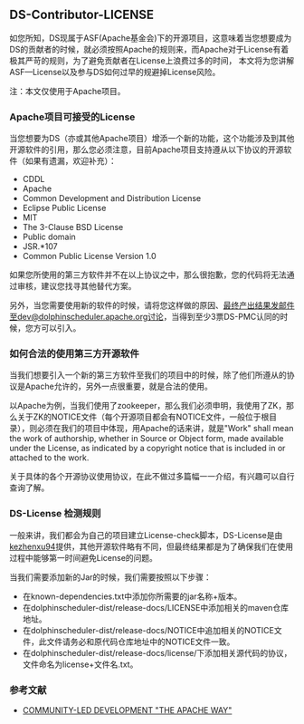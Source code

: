 ## DS-Contributor-LICENSE

如您所知，DS现属于ASF(Apache基金会)下的开源项目，这意味着当您想要成为DS的贡献者的时候，就必须按照Apache的规则来，而Apache对于License有着极其严苛的规则，为了避免贡献者在License上浪费过多的时间，
本文将为您讲解ASF—License以及参与DS如何过早的规避掉License风险。

注：本文仅使用于Apache项目。

### Apache项目可接受的License

当您想要为DS（亦或其他Apache项目）增添一个新的功能，这个功能涉及到其他开源软件的引用，那么您必须注意，目前Apache项目支持遵从以下协议的开源软件（如果有遗漏，欢迎补充）：

* CDDL
* Apache
* Common Development and Distribution License
* Eclipse Public License
* MIT  
* The 3-Clause BSD License
* Public domain
* JSR.*107
*  Common Public License Version 1.0

如果您所使用的第三方软件并不在以上协议之中，那么很抱歉，您的代码将无法通过审核，建议您找寻其他替代方案。

另外，当您需要使用新的软件的时候，请将您这样做的原因、最终产出结果发邮件至dev@dolphinscheduler.apache.org讨论，当得到至少3票DS-PMC认同的时候，您方可以引入。

### 如何合法的使用第三方开源软件

当我们想要引入一个新的第三方软件至我们的项目中的时候，除了他们所遵从的协议是Apache允许的，另外一点很重要，就是合法的使用。

以Apache为例，当我们使用了zookeeper，那么我们必须申明，我使用了ZK，那么关于ZK的NOTICE文件（每个开源项目都会有NOTICE文件，一般位于根目录），则必须在我们的项目中体现，用Apache的话来讲，就是"Work" shall mean the work of authorship, whether in Source or Object form, made available under the License, as indicated by a
copyright notice that is included in or attached to the work.

关于具体的各个开源协议使用协议，在此不做过多篇幅一一介绍，有兴趣可以自行查询了解。

### DS-License 检测规则

一般来讲，我们都会为自己的项目建立License-check脚本，DS-License是由[kezhenxu94](https://github.com/kezhenxu94)提供，其他开源软件略有不同，但最终结果都是为了确保我们在使用过程中能够第一时间避免License的问题。

当我们需要添加新的Jar的时候，我们需要按照以下步骤：

* 在known-dependencies.txt中添加你所需要的jar名称+版本。
* 在dolphinscheduler-dist/release-docs/LICENSE中添加相关的maven仓库地址。
* 在dolphinscheduler-dist/release-docs/NOTICE中追加相关的NOTICE文件，此文件请务必和原代码仓库地址中的NOTICE文件一致。
* 在dolphinscheduler-dist/release-docs/license/下添加相关源代码的协议，文件命名为license+文件名.txt。

### 参考文献

* [COMMUNITY-LED DEVELOPMENT "THE APACHE WAY"](https://apache.org/dev/licensing-howto.html)






















